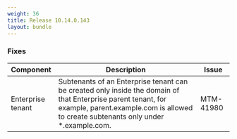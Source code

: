 ```yaml
---
weight: 36
title: Release 10.14.0.143
layout: bundle
---
```


<!--14.0.0.142 - 14.0.0.143-->


### Fixes

<div><table ><colgroup>
<col style="width: 15%;"><col style="width: 70%;"><col style="width: 15%;"></colgroup>
<thead><tr>
<th>
Component</th>
<th>
Description</th>
<th>
Issue</th>
</tr>
</thead><tbody>

<tr>
<td>
Enterprise tenant</td>
<td> Subtenants of an Enterprise tenant can be created only inside the domain of that Enterprise parent tenant, for example, parent.example.com is allowed to create subtenants only under *.example.com. </td>
<td>
MTM-41980</td>
</tr>

</tbody></table></div>
